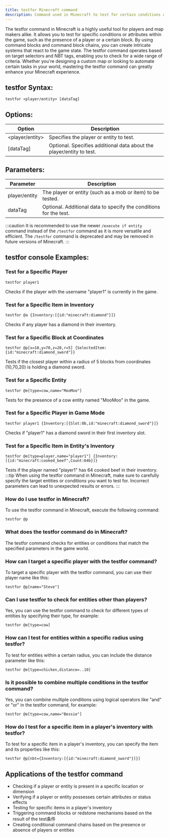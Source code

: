 ```yaml
---
title: testfor Minecraft command
description: Command used in Minecraft to test for certain conditions or attributes within the game. 
---
```


The testfor command in Minecraft is a highly useful tool for players and map makers alike. It allows you to test for specific conditions or attributes within the game, such as the presence of a player or a certain block. By using command blocks and command block chains, you can create intricate systems that react to the game state. The testfor command operates based on target selectors and NBT tags, enabling you to check for a wide range of criteria. Whether you're designing a custom map or looking to automate certain tasks in your world, mastering the testfor command can greatly enhance your Minecraft experience.
## testfor Syntax:
```console
testfor <player/entity> [dataTag]
```

## Options:
| Option    | Description                             |
|-----------|-----------------------------------------|
| <player/entity> | Specifies the player or entity to test.      |
| [dataTag] | Optional. Specifies additional data about the player/entity to test. |

## Parameters:
| Parameter | Description                             |
|-----------|-----------------------------------------|
| player/entity | The player or entity (such as a mob or item) to be tested.      |
| dataTag   | Optional. Additional data to specify the conditions for the test.      |

:::caution
It is recommended to use the newer `/execute if entity` command instead of the `/testfor` command as it is more versatile and efficient. The `/testfor` command is deprecated and may be removed in future versions of Minecraft.
:::
## testfor console Examples:
### Test for a Specific Player
```console
testfor player1
```
Checks if the player with the username "player1" is currently in the game.

### Test for a Specific Item in Inventory
```console
testfor @a {Inventory:[{id:"minecraft:diamond"}]}
```
Checks if any player has a diamond in their inventory.

### Test for a Specific Block at Coordinates
```console
testfor @p[x=10,y=70,z=20,r=5] {SelectedItem:{id:"minecraft:diamond_sword"}}
```
Tests if the closest player within a radius of 5 blocks from coordinates (10,70,20) is holding a diamond sword.

### Test for a Specific Entity
```console
testfor @e[type=cow,name="MooMoo"]
```
Tests for the presence of a cow entity named "MooMoo" in the game.

### Test for a Specific Player in Game Mode
```console
testfor player1 {Inventory:[{Slot:0b,id:"minecraft:diamond_sword"}]}
```
Checks if "player1" has a diamond sword in their first inventory slot.

### Test for a Specific Item in Entity's Inventory
```console
testfor @e[type=player,name="player1"] {Inventory:[{id:"minecraft:cooked_beef",Count:64b}]}
```
Tests if the player named "player1" has 64 cooked beef in their inventory.
:::tip
When using the testfor command in Minecraft, make sure to carefully specify the target entities or conditions you want to test for. Incorrect parameters can lead to unexpected results or errors.
:::

### How do I use testfor in Minecraft?
To use the testfor command in Minecraft, execute the following command:
```console
testfor @p
```

### What does the testfor command do in Minecraft?
The testfor command checks for entities or conditions that match the specified parameters in the game world.

### How can I target a specific player with the testfor command?
To target a specific player with the testfor command, you can use their player name like this:
```console
testfor @p[name="Steve"]
```

### Can I use testfor to check for entities other than players?
Yes, you can use the testfor command to check for different types of entities by specifying their type, for example:
```console
testfor @e[type=cow]
```

### How can I test for entities within a specific radius using testfor?
To test for entities within a certain radius, you can include the distance parameter like this:
```console
testfor @e[type=chicken,distance=..10]
```

### Is it possible to combine multiple conditions in the testfor command?
Yes, you can combine multiple conditions using logical operators like "and" or "or" in the testfor command, for example:
```console
testfor @e[type=cow,name="Bessie"]
```

### How do I test for a specific item in a player's inventory with testfor?
To test for a specific item in a player's inventory, you can specify the item and its properties like this:
```console
testfor @p[nbt={Inventory:[{id:"minecraft:diamond_sword"}]}]
```
## Applications of the testfor command

- Checking if a player or entity is present in a specific location or dimension
- Verifying if a player or entity possesses certain attributes or status effects
- Testing for specific items in a player's inventory
- Triggering command blocks or redstone mechanisms based on the result of the test条件
- Creating conditional command chains based on the presence or absence of players or entities